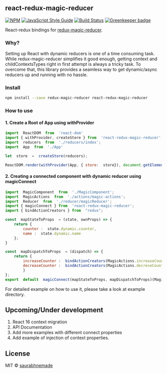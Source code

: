 
## react-redux-magic-reducer

[![NPM](https://img.shields.io/npm/v/react-redux-magic-reducer.svg)](https://www.npmjs.com/package/react-redux-magic-reducer) [![JavaScript Style Guide](https://img.shields.io/badge/code_style-standard-brightgreen.svg)](https://standardjs.com) [![Build Status](https://travis-ci.org/saurabhnemade/react-redux-magic-reducer.svg?branch=master)](https://travis-ci.org/saurabhnemade/react-redux-magic-reducer) [![Greenkeeper badge](https://badges.greenkeeper.io/saurabhnemade/react-redux-magic-reducer.svg)](https://greenkeeper.io/)

  

React-redux bindings for [redux-magic-reducer](https://github.com/saurabhnemade/redux-magic-reducer). 
  

### Why?

Setting up React with dynamic reducers is one of a time consuming task. While redux-magic-reducer simplifies it good enough, getting context and childContextsTypes right in first attempt is always a tricky task. 
To overcome that, this library provides a seamless way to get dynamic/async reducers up and running with no hassle.
  

### Install

```bash
npm install --save redux-magic-reducer react-redux-magic-reducer
```

### How to use

#### 1. Create a Root of App using withProvider

```jsx
import  ReactDOM  from  'react-dom'
import { withProvider, createStore } from  'react-redux-magic-reducer';
import  reducers  from  './reducers/index';
import  App  from  './App'

let  store  =  createStore(reducers);

ReactDOM.render(withProvider(App, { store:  store}), document.getElementById('root'))
```

#### 2. Creating a connected component with dynamic reducer using magicConnect

```jsx
import  MagicComponent  from  './MagicComponent';
import  MagicActions  from  './actions/magic-actions';
import  Reducer  from  './reducer/magicReducer';
import { magicConnect } from  'react-redux-magic-reducer';
import { bindActionCreators } from  "redux";

const  mapStateToProps  = (state, ownProps) => {
	return {
		counter :  state.dynamic.counter,
		name :  state.dynamic.name
	};
}

const  mapDispatchToProps  = (dispatch) => {
	return {
		increaseCounter :  bindActionCreators(MagicActions.increaseCounter, dispatch),
		decreaseCounter :  bindActionCreators(MagicActions.decreseCounter, dispatch)
		}
};
export  default  magicConnect(mapStateToProps, mapDispatchToProps)(MagicComponent, 'dynamic', Reducer);
```

For detailed example on how to use it, please take a look at example directory.

## Upcoming/Under development
 1. React 16 context migration
 2. API Documentation
 3. Add more examples with different connect properties
 4. Add example of injection of context properties.

## License

MIT © [saurabhnemade](https://github.com/saurabhnemade)